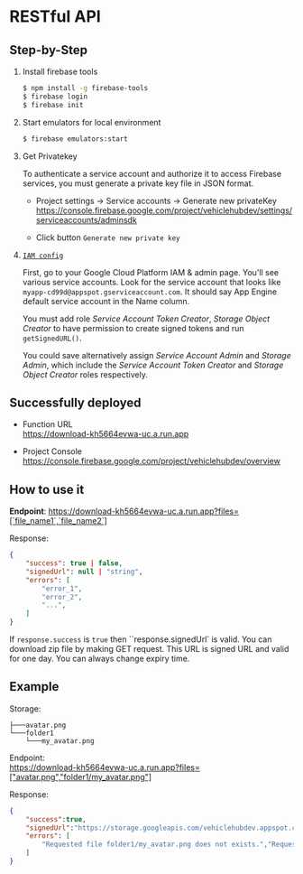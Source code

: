 # RESTful API

**Step-by-Step**
---

1. Install firebase tools 

    ```bash
    $ npm install -g firebase-tools
    $ firebase login
    $ firebase init
    ```

2. Start emulators for local environment
    ```bash
    $ firebase emulators:start
    ```

3. Get Privatekey  

    To authenticate a service account and authorize it to access Firebase services, you must generate a private key file in JSON format.
    * Project settings -> Service accounts -> Generate new privateKey
    https://console.firebase.google.com/project/vehiclehubdev/settings/serviceaccounts/adminsdk

    * Click button `Generate new private key`

4. [`IAM config`](https://console.cloud.google.com/iam-admin/iam)

    First, go to your Google Cloud Platform IAM & admin page. You'll see various service accounts. Look for the service account that looks like `myapp-cd99d@appspot.gserviceaccount.com`. It should say App Engine default service account in the Name column.

    You must add role *Service Account Token Creator*, *Storage Object Creator* to
    have permission to create signed tokens and run `getSignedURL()`.

    You could save alternatively assign *Service Account Admin* and *Storage Admin*, which include the *Service Account Token Creator* and *Storage Object Creator* roles respectively.

**Successfully deployed**
---

- Function URL  
https://download-kh5664evwa-uc.a.run.app  

- Project Console  
https://console.firebase.google.com/project/vehiclehubdev/overview

**How to use it**
---

**Endpoint**: https://download-kh5664evwa-uc.a.run.app?files=[`file_name1`,`file_name2`]

Response:
```json
{
    "success": true | false,
    "signedUrl": null | "string",
    "errors": [
        "error_1",
        "error_2",
        "...",
    ]
}
```

If `response.success` is `true` then ``response.signedUrl` is valid. You can download zip file by making GET request. This URL is signed URL and valid for one day. You can always change expiry time.

**Example**
---

Storage:
```
├───avatar.png
└───folder1
    └───my_avatar.png
```
Endpoint:  
https://download-kh5664evwa-uc.a.run.app?files=["avatar.png","folder1/my_avatar.png"]

Response:
```json
{
    "success":true,
    "signedUrl":"https://storage.googleapis.com/vehiclehubdev.appspot.com/Download-1698927004091-92505.zip?GoogleAccessId=firebase-adminsdk-sg8xt%40vehiclehubdev.iam.gserviceaccount.com&Expires=1698930604&Signature=wPCyuFnTWrgC5jZLWbvbR0yZvqXjCc9q4V%2BGTj99%2BwIniSn6r3MxkXdIxpm3b6n1SSzToMSn%2FjyCalLyvNS6EvM7FFgxbJYQB6xDYxmAQmh789d8O9IA54Nb%2F7PhGHL%2BiSicmDAyfzppSOwp2l%2FQjZd1KH7pq9aJYk6vdGMy88HBhlL1mt4QdTGyWgxxQmykskuOvbl6P6s%2FMjTWYAg8zmNOujlrgYVcKGrB7hJcganUV67b2zNJFd6sMWisMilxn%2FgNEbp0IFjqMsKss78s9TIZ1XRfJ75KJO1c4U%2FVr1H4xN8XXdMjEYu%2BCUqwWoHRZFRMlM4wf46h60dPVYRkPQ%3D%3D",
    "errors": [
        "Requested file folder1/my_avatar.png does not exists.","Requested file avatar.png does not exists."
    ]
}
```